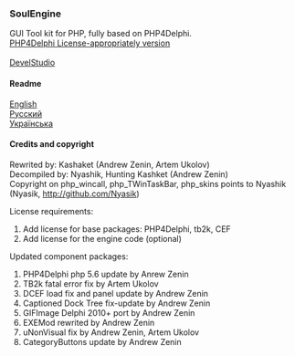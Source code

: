 ### SoulEngine

GUI Tool kit for PHP, fully based on PHP4Delphi.
<br><a href="https://github.com/KashaketCompany/php4delphi"> PHP4Delphi License-appropriately version </a><br>
<br><a href="https://github.com/KashaketCompany/DevelStudio-3.0-beta">DevelStudio</a>

#### Readme
<a href="readme/en_us.md"> English </a><br>
<a href="readme/rus.md"> Русский </a><br>
<a href="readme/ukr.md"> Українська </a><br>

#### Credits and copyright
Rewrited by: Kashaket (Andrew Zenin, Artem Ukolov)
<br>Decompiled by: Nyashik, Hunting Kashket (Andrew Zenin)
<br>Copyright on php_wincall, php_TWinTaskBar, php_skins points to Nyashik (Nyasik, http://github.com/Nyasik)

License requirements:
1) Add license for base packages: PHP4Delphi, tb2k, CEF
2) Add license for the engine code (optional)

Updated component packages:
1) PHP4Delphi php 5.6 update by Anrew Zenin
2) TB2k fatal error fix by Artem Ukolov
3) DCEF load fix and panel update by Andrew Zenin
4) Captioned Dock Tree fix-update by Andrew Zenin
5) GIFImage Delphi 2010+ port by Andrew Zenin
6) EXEMod rewrited by Andrew Zenin
7) uNonVisual fix by Andrew Zenin, Artem Ukolov
8) CategoryButtons update by Andrew Zenin

